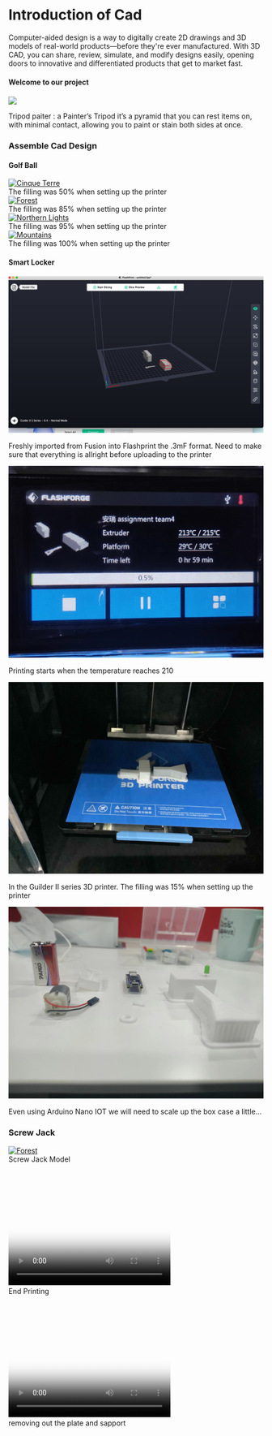 # Introduction of Cad
Computer-aided design is a way to digitally create 2D drawings and 3D models of real-world products—before they're ever manufactured. With 3D CAD, you can share, review, simulate, and modify designs easily, opening doors to innovative and differentiated products that get to market fast.

#### Welcome to our project

<img align = center width=500 src="Cad/cad.jpg">

Tripod paiter : a Painter’s Tripod it’s a pyramid that you can rest items on, with minimal contact, allowing you to paint or stain both sides at once.



### Assemble Cad Design 

#### Golf Ball

<div class="responsive">
  <div class="gallery">
    <a target="_blank" href="img/sp1.jpg">
      <img src="img/sp1.jpg" alt="Cinque Terre" width="600" height="400">
    </a>
    <div class="desc">The filling was 50% when setting up the printer</div>
  </div>
</div>


<div class="responsive">
  <div class="gallery">
    <a target="_blank" href="img/sp2.jpg">
      <img src="img/sp2.jpg" alt="Forest" width="600" height="400">
    </a>
    <div class="desc">The filling was 85% when setting up the printer</div>
  </div>
</div>

<div class="responsive">
  <div class="gallery">
    <a target="_blank" href="img/sp4.jpg">
      <img src="img/sp4.jpg" alt="Northern Lights" width="600" height="400">
    </a>
    <div class="desc">The filling was 95% when setting up the printer</div>
  </div>
</div>

<div class="responsive">
  <div class="gallery">
    <a target="_blank" href="img/cmplt.jpg">
      <img src="img/cmplt.jpg" alt="Mountains" width="600" height="400">
    </a>
    <div class="desc">The filling was 100% when setting up the printer</div>
  </div>
</div>

<div class="clearfix"></div>






#### Smart Locker


<div class="responsive">
  <div class="gallery">

![Alt Text](../img/AndryEric-Flashprint%20.jpg)
    <div class="desc">Freshly imported from Fusion into Flashprint the .3mF format. Need to make sure that everything is allright before uploading to the printer</div>
  </div>
</div>

<div class="responsive">
  <div class="gallery">

![Alt Text](../img/AndryEric-Guiders%20II%20series%20screen.jpeg) 
    <div class="desc">Printing starts when the temperature reaches 210 </div>

  </div>
</div>

<div class="responsive">
  <div class="gallery">

  ![Alt Text](../img/AndryEric-3Dprintingmodel1.jpg)
    <div class="desc">In the Guilder II series 3D printer. The filling was 15% when setting up the printer</div>
  </div>
</div>

<div class="responsive">
  <div class="gallery">

  ![Alt Text](../img/AndryEric-3D%20printed%20project-arduino1%20.jpeg)
    <div class="desc">Even using Arduino Nano IOT we will need to scale up the box case a little...</div>

  </div>
</div>




### Screw Jack

<div class="responsive">
  <div class="gallery">
    <a target="_blank" href="img/32.jpg">
      <img src="img/31.jpg" alt="Forest" width="600" height="400">
    </a>
    <div class="desc">Screw Jack Model</div>
  </div>
</div>

<div class="responsive">
  <div class="gallery">
    <a target="_blank" href="img/31.jpg">
    <video width="320" height="240" poster="img/31.jpg" controls>
   <source src="img/32.mp4" type="video/mp4">
   <source src="movie.ogg" type="video/ogg">
    </a>
    <div class="desc">End Printing</div>
  </div>
</div>

<div class="responsive">
  <div class="gallery">
    <a target="_blank" href="img/33.jpg">
    <video width="320" height="240" poster="img/31.jpg" controls>
   <source src="img/33.mp4" type="video/mp4">
   <source src="movie.ogg" type="video/ogg">
</video>
    </a>
    <div class="desc">removing out the plate and sapport </div>
  </div>
</div>

<div class="clearfix"></div>

